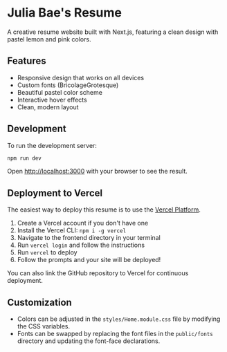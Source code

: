 # Julia Bae's Resume

A creative resume website built with Next.js, featuring a clean design with pastel lemon and pink colors.

## Features

- Responsive design that works on all devices
- Custom fonts (BricolageGrotesque)
- Beautiful pastel color scheme
- Interactive hover effects
- Clean, modern layout

## Development

To run the development server:

```bash
npm run dev
```

Open [http://localhost:3000](http://localhost:3000) with your browser to see the result.

## Deployment to Vercel

The easiest way to deploy this resume is to use the [Vercel Platform](https://vercel.com).

1. Create a Vercel account if you don't have one
2. Install the Vercel CLI: `npm i -g vercel`
3. Navigate to the frontend directory in your terminal
4. Run `vercel login` and follow the instructions
5. Run `vercel` to deploy
6. Follow the prompts and your site will be deployed!

You can also link the GitHub repository to Vercel for continuous deployment.

## Customization

- Colors can be adjusted in the `styles/Home.module.css` file by modifying the CSS variables.
- Fonts can be swapped by replacing the font files in the `public/fonts` directory and updating the font-face declarations. 
